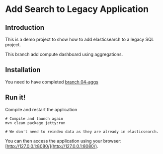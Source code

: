 Add Search to Legacy Application
================================

Introduction
------------

This is a demo project to show how to add elasticsearch to a legacy SQL project.

This branch add compute dashboard using aggregations.

Installation
------------

You need to have completed [branch 04-aggs](https://github.com/dadoonet/legacy-search/tree/04-aggs)

Run it!
-------

Compile and restart the application

```
# Compile and launch again
mvn clean package jetty:run

# We don't need to reindex data as they are already in elasticsearch.
```

You can then access the application using your browser: [http://127.0.0.1:8080/](http://127.0.0.1:8080/).

